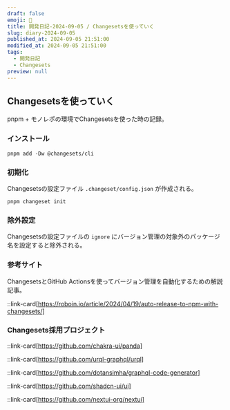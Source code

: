 ```yaml
---
draft: false
emoji: 🚢
title: 開発日記-2024-09-05 / Changesetsを使っていく
slug: diary-2024-09-05
published_at: 2024-09-05 21:51:00
modified_at: 2024-09-05 21:51:00
tags:
  - 開発日記
  - Changesets
preview: null
---
```


## Changesetsを使っていく

pnpm + モノレポの環境でChangesetsを使った時の記録。

### インストール

```sh:Terminal
pnpm add -Dw @changesets/cli
```

### 初期化

Changesetsの設定ファイル `.changeset/config.json` が作成される。

```sh:Terminal
pnpm changeset init
```

### 除外設定

Changesetsの設定ファイルの `ignore` にバージョン管理の対象外のパッケージ名を設定すると除外される。

### 参考サイト

ChangesetsとGitHub Actionsを使ってバージョン管理を自動化するための解説記事。

::link-card[https://roboin.io/article/2024/04/19/auto-release-to-npm-with-changesets/]

### Changesets採用プロジェクト

::link-card[https://github.com/chakra-ui/panda]

::link-card[https://github.com/urql-graphql/urql]

::link-card[https://github.com/dotansimha/graphql-code-generator]

::link-card[https://github.com/shadcn-ui/ui]

::link-card[https://github.com/nextui-org/nextui]
